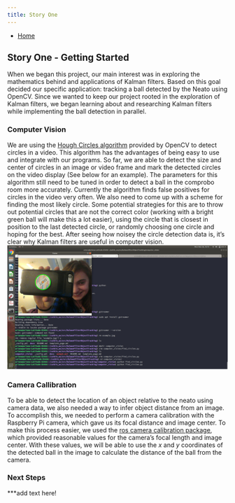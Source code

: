 ```yaml
---
title: Story One
---
```


- [Home](index.md)

## Story One - Getting Started
When we began this project, our main interest was in exploring the mathematics behind and applications of Kalman filters. Based on this goal decided our specific application: tracking a ball detected by the Neato using OpenCV. Since we wanted to keep our project rooted in the exploration of Kalman filters, we began learning about and researching Kalman filters while implementing the ball detection in parallel. 

### Computer Vision
We are using the [Hough Circles algorithm](https://docs.opencv.org/2.4/modules/imgproc/doc/feature_detection.html?highlight=houghcircles#houghcircles) provided by OpenCV to detect circles in a video. This algorithm has the advantages of being easy to use and integrate with our programs. So far, we are able to detect the size and center of circles in an image or video frame and mark the detected circles on the video display (See below for an example). The parameters for this algorithm still need to be tuned in order to detect a ball in the comprobo room more accurately. Currently the algorithm finds false positives for circles in the video very often. We also need to come up with a scheme for finding the most likely circle. Some potential strategies for this are to throw out potential circles that are not the correct color (working with a bright green ball will make this a lot easier), using the circle that is closest in position to the last detected circle, or randomly choosing one circle and hoping for the best. After seeing how noisey the circle detection data is, it’s clear why Kalman filters are useful in computer vision.
![demonstration of circle detection with webcam](images/circle_detect_demo.png)

### Camera Callibration
To be able to detect the location of an object relative to the neato using camera data, we also needed a way to infer object distance from an image. To accomplish this, we needed to perform a camera calibration with the Raspberry Pi camera, which gave us its focal distance and image center. To make this process easier, we used the [ros camera calibration package](http://wiki.ros.org/camera_calibration), which provided reasonable values for the camera’s focal length and image center. With these values, we will be able to use the *x* and *y* coordinates of the detected ball in the image to calculate the distance of the ball from the camera. 

### Next Steps
***add text here!
